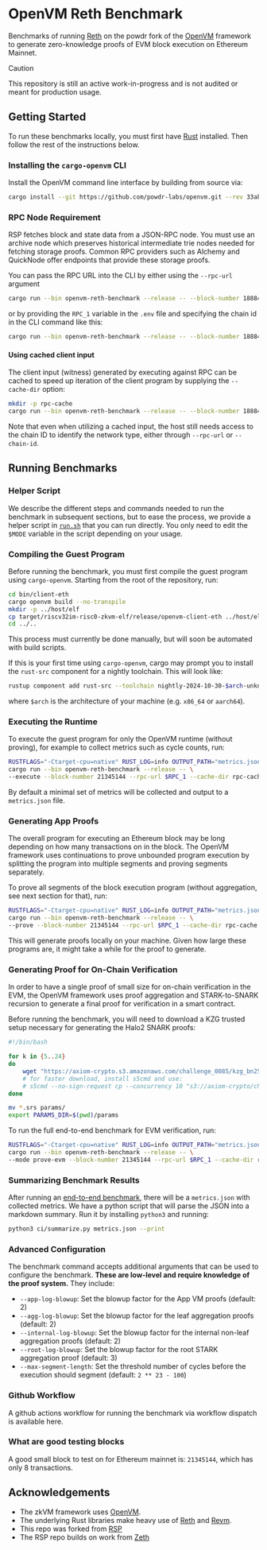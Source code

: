 # OpenVM Reth Benchmark

Benchmarks of running [Reth](https://github.com/paradigmxyz/reth) on the powdr fork of the [OpenVM](https://github.com/powdr-labs/openvm)
framework to generate zero-knowledge proofs of EVM block execution on Ethereum Mainnet.

> [!CAUTION]
>
> This repository is still an active work-in-progress and is not audited or meant for production usage.

## Getting Started

To run these benchmarks locally, you must first have [Rust](https://www.rust-lang.org/tools/install) installed. Then follow the rest of the instructions below.

### Installing the `cargo-openvm` CLI

Install the OpenVM command line interface by building from source via:

```bash
cargo install --git https://github.com/powdr-labs/openvm.git --rev 33abb41 cargo-openvm
```

### RPC Node Requirement

RSP fetches block and state data from a JSON-RPC node. You must use an archive node which preserves historical intermediate trie nodes needed for fetching storage proofs. Common RPC providers such as Alchemy and QuickNode offer endpoints that provide these storage proofs.

You can pass the RPC URL into the CLI by either using the `--rpc-url` argument

```bash
cargo run --bin openvm-reth-benchmark --release -- --block-number 18884864 --rpc-url <RPC>
```

or by providing the `RPC_1` variable in the `.env` file and specifying the chain id in the CLI command like this:

```bash
cargo run --bin openvm-reth-benchmark --release -- --block-number 18884864 --chain-id 1
```

#### Using cached client input

The client input (witness) generated by executing against RPC can be cached to speed up iteration of the client program by supplying the `--cache-dir` option:

```bash
mkdir -p rpc-cache
cargo run --bin openvm-reth-benchmark --release -- --block-number 18884864 --chain-id 1 --cache-dir rpc-cache
```

Note that even when utilizing a cached input, the host still needs access to the chain ID to identify the network type, either through `--rpc-url` or `--chain-id`.

## Running Benchmarks

### Helper Script

We describe the different steps and commands needed to run the benchmark in subsequent sections, but to ease the process, we provide a helper script in [`run.sh`](./run.sh) that you can run directly. You only need to edit the `$MODE` variable in the script depending on your usage.

### Compiling the Guest Program

Before running the benchmark, you must first compile the guest program using `cargo-openvm`. Starting from the root of the repository, run:

```bash
cd bin/client-eth
cargo openvm build --no-transpile
mkdir -p ../host/elf
cp target/riscv32im-risc0-zkvm-elf/release/openvm-client-eth ../host/elf/
cd ../..
```

This process must currently be done manually, but will soon be automated with build scripts.

If this is your first time using `cargo-openvm`, cargo may prompt you to install the `rust-src` component for a nightly toolchain. This will look like:

```bash
rustup component add rust-src --toolchain nightly-2024-10-30-$arch-unknown-linux-gnu
```

where `$arch` is the architecture of your machine (e.g. `x86_64` or `aarch64`).

### Executing the Runtime

To execute the guest program for only the OpenVM runtime (without proving), for example to collect metrics such as cycle counts, run:

```bash
RUSTFLAGS="-Ctarget-cpu=native" RUST_LOG=info OUTPUT_PATH="metrics.json" \
cargo run --bin openvm-reth-benchmark --release -- \
--execute --block-number 21345144 --rpc-url $RPC_1 --cache-dir rpc-cache
```

By default a minimal set of metrics will be collected and output to a `metrics.json` file.

### Generating App Proofs

The overall program for executing an Ethereum block may be long depending on how many transactions on in the block. The OpenVM framework uses continuations to prove unbounded program execution by splitting the program into multiple segments and proving segments separately.

To prove all segments of the block execution program (without aggregation, see next section for that), run:

```bash
RUSTFLAGS="-Ctarget-cpu=native" RUST_LOG=info OUTPUT_PATH="metrics.json" \
cargo run --bin openvm-reth-benchmark --release -- \
--prove --block-number 21345144 --rpc-url $RPC_1 --cache-dir rpc-cache
```

This will generate proofs locally on your machine. Given how large these programs are, it might take a while for the proof to generate.

### Generating Proof for On-Chain Verification

In order to have a single proof of small size for on-chain verification in the EVM, the OpenVM framework uses proof aggregation and STARK-to-SNARK recursion to generate a final proof for verification in a smart contract.

Before running the benchmark, you will need to download a KZG trusted setup necessary for generating the Halo2 SNARK proofs:

```bash
#!/bin/bash

for k in {5..24}
do
    wget "https://axiom-crypto.s3.amazonaws.com/challenge_0085/kzg_bn254_${k}.srs"
    # for faster download, install s5cmd and use:
    # s5cmd --no-sign-request cp --concurrency 10 "s3://axiom-crypto/challenge_0085/${pkey_file}" .
done

mv *.srs params/
export PARAMS_DIR=$(pwd)/params
```

To run the full end-to-end benchmark for EVM verification, run:

```bash
RUSTFLAGS="-Ctarget-cpu=native" RUST_LOG=info OUTPUT_PATH="metrics.json" \
cargo run --bin openvm-reth-benchmark --release -- \
--mode prove-evm --block-number 21345144 --rpc-url $RPC_1 --cache-dir rpc-cache
```

### Summarizing Benchmark Results

After running an [end-to-end benchmark](#generating-proof-for-on-chain-verification), there will be a `metrics.json` with collected metrics. We have a python script that will parse the JSON into a markdown summary. Run it by installing `python3` and running:

```bash
python3 ci/summarize.py metrics.json --print
```

### Advanced Configuration

The benchmark command accepts additional arguments that can be used to configure the benchmark. **These are low-level and require knowledge of the proof system.** They include:

- `--app-log-blowup`: Set the blowup factor for the App VM proofs (default: 2)
- `--agg-log-blowup`: Set the blowup factor for the leaf aggregation proofs (default: 2)
- `--internal-log-blowup`: Set the blowup factor for the internal non-leaf aggregation proofs (default: 2)
- `--root-log-blowup`: Set the blowup factor for the root STARK aggregation proof (default: 3)
- `--max-segment-length`: Set the threshold number of cycles before the execution should segment (default: `2 ** 23 - 100`)

### Github Workflow

A github actions workflow for running the benchmark via workflow dispatch is available here.

### What are good testing blocks

A good small block to test on for Ethereum mainnet is: `21345144`, which has only 8 transactions.

## Acknowledgements

- The zkVM framework uses [OpenVM](https://github.com/openvm-org/openvm).
- The underlying Rust libraries make heavy use of [Reth](https://github.com/paradigmxyz/reth) and [Revm](https://github.com/bluealloy/revm/).
- This repo was forked from [RSP](https://github.com/succinctlabs/rsp/tree/main)
- The RSP repo builds on work from [Zeth](https://github.com/risc0/zeth)
